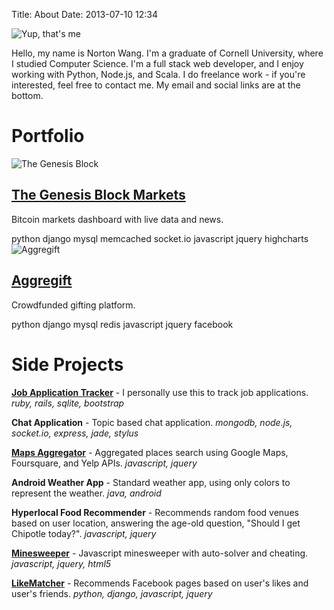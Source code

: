 Title: About
Date: 2013-07-10 12:34

<div class="profile">
    <img alt="Yup, that's me" src="{filename}/images/me.png" class="profile-picture"><div class="divider"></div>
    <p>Hello, my name is Norton Wang. I'm a graduate of Cornell University, where I studied Computer Science. I'm a full stack web developer, and I enjoy working with Python, Node.js, and Scala. I do freelance work - if you're interested, feel free to contact me. My email and social links are at the bottom.</p>
</div>

# Portfolio

<div class="portfolio-item">
    <img alt="The Genesis Block" src="{filename}/images/tgb.jpg">
    <div class="description">
        <h2><a target="_blank" href="http://markets.thegenesisblock.com/">The Genesis Block Markets</a></h2>
        <p>Bitcoin markets dashboard with live data and news.</p>
        <div class="tags">
            <span class="tag">python</span>
            <span class="tag">django</span>
            <span class="tag">mysql</span>
            <span class="tag">memcached</span>
            <span class="tag">socket.io</span>
            <span class="tag">javascript</span>
            <span class="tag">jquery</span>
            <span class="tag">highcharts</span>
        </div>
    </div>
</div>

<div class="portfolio-item">
    <img alt="Aggregift" src="{filename}/images/aggregift.jpg">
    <div class="description">
        <h2><a href="https://aggregift.com" target="_blank">Aggregift</a></h2>
        <p>Crowdfunded gifting platform.</p>
        <div class="tags">
            <span class="tag">python</span>
            <span class="tag">django</span>
            <span class="tag">mysql</span>
            <span class="tag">redis</span>
            <span class="tag">javascript</span>
            <span class="tag">jquery</span>
            <span class="tag">facebook</span>
        </div>
    </div>
</div>

# Side Projects

**[Job Application Tracker](https://github.com/FloorLamp/job-app-tracker)** - I personally use this to track job applications. <i>ruby, rails, sqlite, bootstrap</i>

**Chat Application** - Topic based chat application. <i>mongodb, node.js, socket.io, express, jade, stylus</i>

**[Maps Aggregator](https://github.com/BrianSpry/map-app)** - Aggregated places search using Google Maps, Foursquare, and Yelp APIs. <i>javascript, jquery</i>

**Android Weather App** - Standard weather app, using only colors to represent the weather. <i>java, android</i>

**Hyperlocal Food Recommender** - Recommends random food venues based on user location, answering the age-old question, "Should I get Chipotle today?".<i> javascript, jquery</i>

**[Minesweeper](https://github.com/FloorLamp/minesweeper)** - Javascript minesweeper with auto-solver and cheating. <i>javascript, jquery, html5</i>

**[LikeMatcher](https://github.com/FloorLamp/LikeMatcher)** - Recommends Facebook pages based on user's likes and user's friends. <i>python, django, javascript, jquery</i>
